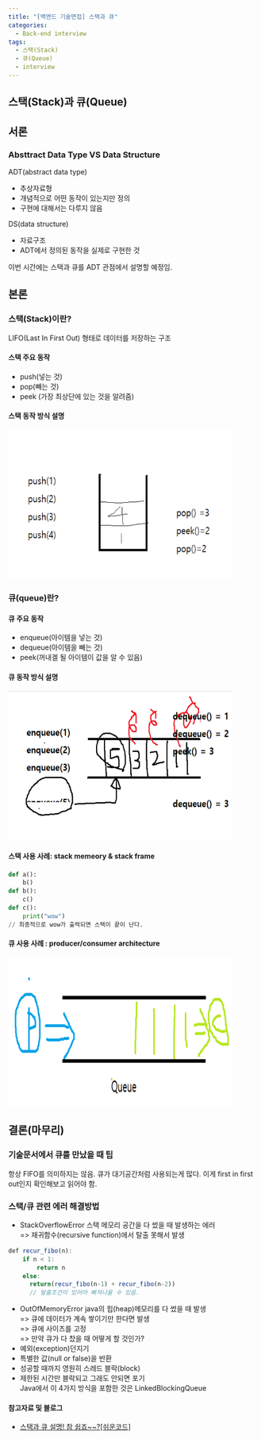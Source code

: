 ```yaml
---
title: "[백엔드 기술면접] 스택과 큐"
categories:
  - Back-end interview
tags:
  - 스택(Stack)
  - 큐(Queue)
  - interview
---
```


## 스택(Stack)과 큐(Queue)

## 서론 
### Absttract Data Type VS Data Structure
ADT(abstract data type) 
- 추상자료형 
- 개념적으로 어떤 동작이 있는지만 정의 
- 구현에 대해서는 다루지 않음 

DS(data structure)
- 자료구조
- ADT에서 정의된 동작을 실제로 구현한 것 

이번 시간에는 스택과 큐를 ADT 관점에서 설명할 예정임. 

## 본론 
### 스택(Stack)이란? 
LIFO(Last In First Out) 형태로 데이터를 저장하는 구조

#### 스택 주요 동작 
- push(넣는 것)
- pop(빼는 것)
- peek (가장 최상단에 있는 것을 알려줌)

#### 스택 동작 방식 설명 
<img src="/assets/images/20230519/stack1.png" width="450px" height="300px" title="스택과 큐" alt="스택과 큐">

### 큐(queue)란? 

#### 큐 주요 동작 
- enqueue(아이템을 넣는 것)
- dequeue(아이템을 빼는 것)
- peek(꺼내겔 될 아이템이 값을 알 수 있음)

#### 큐 동작 방식 설명
<img src="/assets/images/20230519/stack2.png" width="450px" height="300px" title="스택과 큐" alt="스택과 큐">

#### 스택 사용 사례: stack memeory & stack frame 
```python
def a(): 
    b()
def b():
    c()
def c():
    print("wow")
// 최종적으로 wow가 출력되면 스택이 끝이 난다. 
```

#### 큐 사용 사례 : producer/consumer architecture 
<img src="/assets/images/20230519/stack3.png" width="450px" height="300px" title="스택과 큐" alt="스택과 큐">

## 결론(마무리)
### 기술문서에서 큐를 만났을 때 팁 
항상 FIFO를 의미하지는 않음. 큐가 대기공간처럼 사용되는게 많다. 이게 first in first out인지 확인해보고 읽어야 함. 

### 스택/큐 관련 에러 해결방법 
- StackOverflowError
스택 메모리 공간을 다 썼을 때 발생하는 에러  
=> 재귀함수(recursive function)에서 탈출 못해서 발생 
```javascript
def recur_fibo(n):
    if n < 1:
        return n 
    else: 
      return(recur_fibo(n-1) + recur_fibo(n-2))
      // 탈출조건이 있어야 빠져나올 수 있음. 
```

- OutOfMemoryError
java의 힙(heap)메모리를 다 썼을 때 발생  
=> 큐에 데이터가 계속 쌓이기만 한다면 발생  
=> 큐에 사이즈를 고정  
=> 만약 큐가 다 찼을 때 어떻게 할 것인가? 
- 예외(exception)던지기 
- 특별한 값(null or false)을 반환 
- 성공할 때까지 영원히 스레드 블락(block)
- 제한된 시간만 블락되고 그래도 안되면 포기  
Java에서 이 4가지 방식을 포함한 것은 LinkedBlockingQueue

#### 참고자료 및 블로그  
- [스택과 큐 설명! 참 쉽죠~~?[쉬운코드]](https://www.youtube.com/watch?v=-2YpvLCT5F8&list=PLcXyemr8ZeoR82N8uZuG9xVrFIfdnLd72&index=1&ab_channel=%EC%89%AC%EC%9A%B4%EC%BD%94%EB%93%9C)  